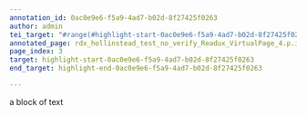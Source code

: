 ```yaml
---
annotation_id: 0ac0e9e6-f5a9-4ad7-b02d-8f27425f0263
author: admin
tei_target: "#range(#highlight-start-0ac0e9e6-f5a9-4ad7-b02d-8f27425f0263, #highlight-end-0ac0e9e6-f5a9-4ad7-b02d-8f27425f0263)"
annotated_page: rdx_hollinstead_test_no_verify_Readux_VirtualPage_4.p.idm140633793367328
page_index: 3
target: highlight-start-0ac0e9e6-f5a9-4ad7-b02d-8f27425f0263
end_target: highlight-end-0ac0e9e6-f5a9-4ad7-b02d-8f27425f0263

---
```

a block of text
